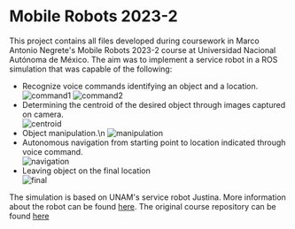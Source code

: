 # Mobile Robots 2023-2

This project contains all files developed during coursework in Marco Antonio Negrete's Mobile Robots 2023-2 course at Universidad Nacional Autónoma de México. The aim was to implement a service robot in a ROS simulation  that was capable of the following:
* Recognize voice commands identifying an object and a location.\
![command1](https://github.com/user-attachments/assets/5afc3351-e871-4aa5-96c4-5e0e2775f5f6)
![command2](https://github.com/user-attachments/assets/2cddfdb8-c6ac-4294-82b5-d19a73814f21)
* Determining the centroid of the desired object through images captured on camera.\
![centroid](https://github.com/user-attachments/assets/a8aa0e8a-daaf-4db8-90e9-62f16566f19e)
* Object manipulation.\n
![manipulation](https://github.com/user-attachments/assets/91b5d56e-638f-4bc0-927a-f98d04c955e5)
* Autonomous navigation from starting point to location indicated through voice command.\
![navigation](https://github.com/user-attachments/assets/93185825-94f1-4986-a6ce-a62ace7a54f3)
* Leaving object on the final location\
![final](https://github.com/user-attachments/assets/66616269-fcc5-40e2-8ff0-ac23a9d2222e)

The simulation is based on UNAM's service robot Justina. More information about the robot can be found [here](https://biorobotics.fi-p.unam.mx/). The original course repository can be found [here](https://github.com/mnegretev/Mobile-Robots-2023-2)
